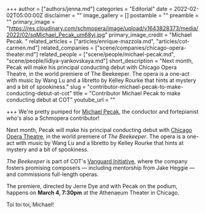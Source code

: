 +++
author = ["authors/jenna.md"]
categories = "Editorial"
date = 2022-02-02T05:00:00Z
disclaimer = ""
image_gallery = []
postamble = ""
preamble = ""
primary_image = "https://res.cloudinary.com/schmopera/image/upload/v1643828373/media/2022/02/sqMichael_Pecak_um68yj.jpg"
primary_image_credit = "Michael Pecak. "
related_articles = ["articles/enrique-mazzola.md", "articles/cot-carmen.md"]
related_companies = ["scene/companies/chicago-opera-theater.md"]
related_people = ["scene/people/michael-pecak.md", "scene/people/lidiya-yankovskaya.md"]
short_description = "Next month, Pecak will make his principal conducting debut with Chicago Opera Theatre, in the world premiere of The Beekeeper. The opera is a one-act with music by Wang Lu and a libretto by Kelley Rourke that hints at mystery and a bit of spookiness."
slug = "contributor-michael-pecak-to-make-conducting-debut-at-cot"
title = "Contributor Michael Pecak to make conducting debut at COT"
youtube_url = ""

+++
We're pretty pumped for [Michael Pecak](/authors/michael-pecak/), the conductor and fortepianist who's also a Schmopera contributor!

Next month, Pecak will make his principal conducting debut with [Chicago Opera Theatre](/scene/companies/chicago-opera-theater/), in the world premiere of _The Beekeeper_. The opera is a one-act with music by Wang Lu and a libretto by Kelley Rourke that hints at mystery and a bit of spookiness.

_The Beekeeper_ is part of COT's [Vanguard Initiative](https://chicagooperatheater.org/vanguard), where the company fosters promising composers — including mentorship from Jake Heggie — and commissions full-length operas.

The premiere, directed by Jerre Dye and with Pecak on the podium, happens on **March 4, 7:30pm** at the Athenaeum Theater in Chicago.

Toi toi toi, Michael!